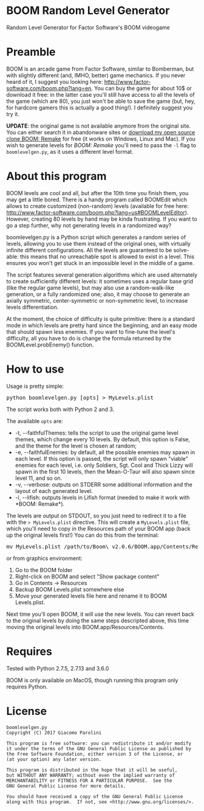 BOOM Random Level Generator
============
Random Level Generator for Factor Software's BOOM videogame 

Preamble
============
BOOM is an arcade game from Factor Software, similar to Bomberman, but with slightly different (and, IMHO, better) game mechanics. If you never heard of it, I suggest you looking here: http://www.factor-software.com/boom.php?lang=en. You can buy the game for about 10$ or download it free: in the latter case you'll still have access to all the levels of the game (which are 80), you just won't be able to save the game (but, hey, for hardcore gamers this is actually a good thing!). I definitely suggest you try it.

**UPDATE**: the original game is not available anymore from the original site. You can either search it in abandonware sites or [download my open source clone BOOM: Remake](https://silverweed.github.io/boom/) for free (it works on Windows, Linux and Mac). If you wish to generate levels for *BOOM: Remake* you'll need to pass the `-l` flag to `boomlevelgen.py`, as it uses a different level format.

About this program
=============
BOOM levels are cool and all, but after the 10th time you finish them, you may get a little bored. There is a handy program called BOOMEdit which allows to create customized (non-random) levels (available for free here: http://www.factor-software.com/boom.php?lang=us#BOOMLevelEditor). However, creating 80 levels by hand may be kinda frustrating. If you want to go a step further, why not generating levels in a randomized way?

boomlevelgen.py is a Python script which generates a random series of levels, allowing you to use them instead of the original ones, with virtually infinite different configurations. All the levels are guaranteed to be solve-able: this means that no unreachable spot is allowed to exist in a level. This ensures you won't get stuck in an impossible level in the middle of a game.

The script features several generation algorithms which are used alternately to create sufficiently different levels: it sometimes uses a regular base grid (like the regular game levels), but may also use a random-walk-like generation, or a fully randomized one; also, it may choose to generate an axially symmetric, center-symmetric or non-symmetric level, to increase levels differentiation.

At the moment, the choice of difficulty is quite primitive: there is a standard mode in which levels are pretty hard since the beginning, and an easy mode that should spawn less enemies. If you want to fine-tune the level's difficulty, all you have to do is change the formula returned by the BOOMLevel.probEnemy() function.

How to use
==============
Usage is pretty simple:
<pre>python boomlevelgen.py [opts] > MyLevels.plist</pre>

The script works both with Python 2 and 3.

The available <code>opts</code> are:
<ul>
  <li>-t, --faithfulThemes: tells the script to use the original game level themes, which change every 10 levels. By default, this option is False, and the theme for the level is chosen at random;</li>
  <li>-e, --faithfulEnemies: by default, all the possible enemies may spawn in each level. If this option is passed, the script will only spawn "viable" enemies for each level, i.e. only Soldiers, Sgt. Cool and Thick Lizzy will spawn in the first 10 levels, then the Mean-O-Taur will also spawn since level 11, and so on.</li>
  <li>-v, --verbose: outputs on STDERR some additional information and the layout of each generated level.</li>
  <li>-l, --lifish: outputs levels in Lifish format (needed to make it work with *BOOM: Remake*).</li>
</ul>

The levels are output on STDOUT, so you just need to redirect it to a file with the <code>> MyLevels.plist</code> directive. This will create a <code>MyLevels.plist</code> file, which you'll need to copy in the Resources path of your BOOM app (back up the original levels first!)
You can do this from the terminal:
<pre>
mv MyLevels.plist /path/to/Boom\ v2.0.6/BOOM.app/Contents/Resources/BOOM\ Levels.plist
</pre>
or from graphics environment:
<ol>
  <li>Go to the BOOM folder</li>
  <li>Right-click on BOOM and select "Show package content"</li>
  <li>Go in Contents -> Resources</li>
  <li>Backup BOOM Levels.plist somewhere else</li>
  <li>Move your generated levels file here and rename it to BOOM Levels.plist.</li>
</ol>

Next time you'll open BOOM, it will use the new levels. You can revert back to the original levels by doing the same steps descripted above, this time moving the original levels into BOOM.app/Resources/Contents.

Requires
=============
Tested with Python 2.7.5, 2.7.13 and 3.6.0

BOOM is only available on MacOS, though running this program only requires Python.

License
=============
    boomlevelgen.py
    Copyright (C) 2017 Giacomo Parolini

    This program is free software: you can redistribute it and/or modify
    it under the terms of the GNU General Public License as published by
    the Free Software Foundation, either version 3 of the License, or
    (at your option) any later version.

    This program is distributed in the hope that it will be useful,
    but WITHOUT ANY WARRANTY; without even the implied warranty of
    MERCHANTABILITY or FITNESS FOR A PARTICULAR PURPOSE.  See the
    GNU General Public License for more details.

    You should have received a copy of the GNU General Public License
    along with this program.  If not, see <http://www.gnu.org/licenses/>.
